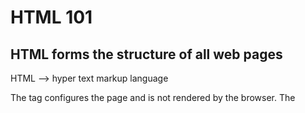 # HTML 101

## HTML forms the structure of all web pages 

HTML --> hyper text markup language 

The <head> tag configures the page and is not rendered by the browser. 
The <title> contains the name of the page and is rendred in the browser's tab. Tags that have opening an closing elements are known as container elements. Tags  that do not have opening and closing elements are not container elements and are called self-closing tags (`/>`). 

To make reading a HTML file easier, lines are nested within their parent element. 

Browsers read HTML and in a sense HTML is a like a big long string. 
Browsers can read files or you can start a server in VS Code with **Go Live**

### Some of the most common elements are:

#### Semantic Elements include 
```
<ul> unordered list
<ol> ordered list
<li> list item, must be contained by a <ul> or an <ol>
<header> the header area of the page
<main> the main area of the page
<body> contains all other HTML elements 
<footer> footer area of the page
<nav> contains navigation elements, usually found inside of <header>
<p> used for a single paragraph of text
<img /> used for images // self closing tag, must have a `src` attribute
<a> anchor tag, used to hyperlink elements
<h1> - h6: header text largest to smallest 
```
#### Generic Elements include 
```
<div> generic containing element
<section> defines a section for child elements 
```
#### Tags used inside <head>
```
<link> used to link stylesheets only found in the <head>
```
